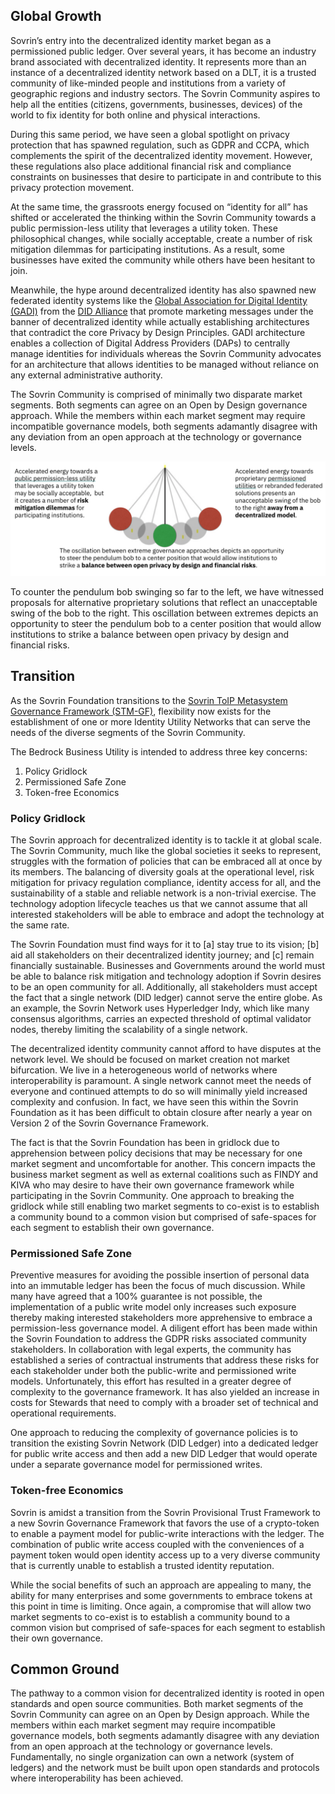 ## Global Growth
Sovrin’s entry into the decentralized identity market began as a permissioned public ledger.  Over several years, it has become an industry brand associated with decentralized identity.  It represents more than an instance of a decentralized identity network based on a DLT, it is a trusted community of like-minded people and institutions from a variety of geographic regions and industry sectors. The Sovrin Community aspires to help all the entities (citizens, governments, businesses, devices) of the world to fix identity for both online and physical interactions.

During this same period, we have seen a global spotlight on privacy protection that has spawned regulation, such as GDPR and CCPA, which complements the spirit of the decentralized identity movement. However, these regulations also place additional financial risk and compliance constraints on businesses that desire to participate in and contribute to this privacy protection movement.

At the same time, the grassroots energy focused on “identity for all” has shifted or accelerated the thinking within the Sovrin Community towards a public permission-less utility that leverages a utility token. These philosophical changes, while socially acceptable, create a number of risk mitigation dilemmas for participating institutions. As a result, some businesses have exited the community while others have been hesitant to join.

Meanwhile, the hype around decentralized identity has also spawned   new federated identity systems like the [Global Association for Digital Identity (GADI)]() from the [DID Alliance]() that promote marketing messages under the banner of decentralized identity while actually establishing architectures that contradict the core Privacy by Design Principles. GADI architecture enables a collection of Digital Address Providers (DAPs) to centrally manage identities for individuals whereas the Sovrin Community advocates for an architecture that allows identities to be managed without reliance on any external administrative authority.

The Sovrin Community is comprised of minimally two disparate market segments. Both segments can agree on an Open by Design governance approach.  While the members within each market segment may require incompatible governance models, both segments adamantly disagree with any deviation from an open approach at the technology or governance levels.

![pendulum](../img/pendulum.png)

To counter the pendulum bob swinging so far to the left, we have witnessed proposals for alternative proprietary solutions that reflect an unacceptable swing of the bob to the right. This oscillation between extremes depicts an opportunity to steer the pendulum bob to a center position that would allow institutions to strike a balance between open privacy by design and financial risks.  

## Transition
As the Sovrin Foundation transitions to the [Sovrin ToIP Metasystem Governance Framework (STM-GF)](), flexibility now exists for the establishment of one or more Identity Utility Networks that can serve the needs of the diverse segments of the Sovrin Community.

The Bedrock Business Utility is intended to address three key concerns:

1.	Policy Gridlock
2.	Permissioned Safe Zone
3.	Token-free Economics

### Policy Gridlock
The Sovrin approach for decentralized identity is to tackle it at global scale. The Sovrin Community, much like the global societies it seeks to represent, struggles with the formation of policies that can be embraced all at once by its members. The balancing of diversity goals at the operational level, risk mitigation for privacy regulation compliance, identity access for all, and the sustainability of a stable and reliable network is a non-trivial exercise. The technology adoption lifecycle teaches us that we cannot assume that all interested stakeholders will be able to embrace and adopt the technology at the same rate.

The Sovrin Foundation must find ways for it to [a] stay true to its vision; [b] aid all stakeholders on their decentralized identity journey; and [c] remain financially sustainable. Businesses and Governments around the world must be able to balance risk mitigation and technology adoption if Sovrin desires to be an open community for all. Additionally, all stakeholders must accept the fact that a single network (DID ledger) cannot serve the entire globe. As an example, the Sovrin Network uses Hyperledger Indy, which like many consensus algorithms, carries an expected threshold of optimal validator nodes, thereby limiting the scalability of a single network.

The decentralized identity community cannot afford to have disputes at the network level. We should be focused on market creation not market bifurcation. We live in a heterogeneous world of networks where interoperability is paramount. A single network cannot meet the needs of everyone and continued attempts to do so will minimally yield increased complexity and confusion. In fact, we have seen this within the Sovrin Foundation as it has been difficult to obtain closure after nearly a year on Version 2 of the Sovrin Governance Framework.  

The fact is that the Sovrin Foundation has been in gridlock due to apprehension between policy decisions that may be necessary for one market segment and uncomfortable for another. This concern impacts the business market segment as well as external coalitions such as FINDY and KIVA who may desire to have their own governance framework while participating in the Sovrin Community. One approach to breaking the gridlock while still enabling two market segments to co-exist is to establish a community bound to a common vision but comprised of safe-spaces for each segment to establish their own governance.

### Permissioned Safe Zone
Preventive measures for avoiding the possible insertion of personal data into an immutable ledger has been the focus of much discussion. While many have agreed that a 100% guarantee is not possible, the implementation of a public write model only increases such exposure thereby making interested stakeholders more apprehensive to embrace a permission-less governance model. A diligent effort has been made within the Sovrin Foundation to address the GDPR risks associated community stakeholders. In collaboration with legal experts, the community has established a series of contractual instruments that address these risks for each stakeholder under both the public-write and permissioned write models. Unfortunately, this effort has resulted in a greater degree of complexity to the governance framework. It has also yielded an increase in costs for Stewards that need to comply with a broader set of technical and operational requirements.

One approach to reducing the complexity of governance policies is to transition the existing Sovrin Network (DID Ledger) into a dedicated ledger for public write access and then add a new DID Ledger that would operate under a separate governance model for permissioned writes.  

### Token-free Economics
Sovrin is amidst a transition from the Sovrin Provisional Trust Framework to a new Sovrin Governance Framework that favors the use of a crypto-token to enable a payment model for public-write interactions with the ledger. The combination of public write access coupled with the conveniences of a payment token would open identity access up to a very diverse community that is currently unable to establish a trusted identity reputation.    

While the social benefits of such an approach are appealing to many, the ability for many enterprises and some governments to embrace tokens at this point in time is limiting. Once again, a compromise that will allow two market segments to co-exist is to establish a community bound to a common vision but comprised of safe-spaces for each segment to establish their own governance.

## Common Ground
The pathway to a common vision for decentralized identity is rooted in open standards and open source communities. Both market segments of the Sovrin Community can agree on an Open by Design approach.  While the members within each market segment may require incompatible governance models, both segments adamantly disagree with any deviation from an open approach at the technology or governance levels. Fundamentally, no single organization can own a network (system of ledgers) and the network must be built upon open standards and protocols where interoperability has been achieved.  
